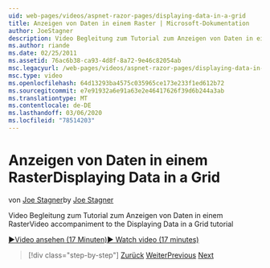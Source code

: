 ```yaml
---
uid: web-pages/videos/aspnet-razor-pages/displaying-data-in-a-grid
title: Anzeigen von Daten in einem Raster | Microsoft-Dokumentation
author: JoeStagner
description: Video Begleitung zum Tutorial zum Anzeigen von Daten in einem Raster
ms.author: riande
ms.date: 02/25/2011
ms.assetid: 76ac6b38-ca93-4d8f-8a72-9e46c82054ab
msc.legacyurl: /web-pages/videos/aspnet-razor-pages/displaying-data-in-a-grid
msc.type: video
ms.openlocfilehash: 64d13293ba4575c035965ce173e233f1ed612b72
ms.sourcegitcommit: e7e91932a6e91a63e2e46417626f39d6b244a3ab
ms.translationtype: MT
ms.contentlocale: de-DE
ms.lasthandoff: 03/06/2020
ms.locfileid: "78514203"
---
```

# <a name="displaying-data-in-a-grid"></a><span data-ttu-id="123f8-103">Anzeigen von Daten in einem Raster</span><span class="sxs-lookup"><span data-stu-id="123f8-103">Displaying Data in a Grid</span></span>

<span data-ttu-id="123f8-104">von [Joe Stagner](https://github.com/JoeStagner)</span><span class="sxs-lookup"><span data-stu-id="123f8-104">by [Joe Stagner](https://github.com/JoeStagner)</span></span>

<span data-ttu-id="123f8-105">Video Begleitung zum Tutorial zum Anzeigen von Daten in einem Raster</span><span class="sxs-lookup"><span data-stu-id="123f8-105">Video accompaniment to the Displaying Data in a Grid tutorial</span></span>

[<span data-ttu-id="123f8-106">&#9654;Video ansehen (17 Minuten)</span><span class="sxs-lookup"><span data-stu-id="123f8-106">&#9654; Watch video (17 minutes)</span></span>](https://channel9.msdn.com/Blogs/ASP-NET-Site-Videos/displaying-data-in-a-grid)

> [!div class="step-by-step"]
> <span data-ttu-id="123f8-107">[Zurück](working-with-data-part-2.md)
> [Weiter](displaying-data-in-a-chart-part-1.md)</span><span class="sxs-lookup"><span data-stu-id="123f8-107">[Previous](working-with-data-part-2.md)
[Next](displaying-data-in-a-chart-part-1.md)</span></span>
